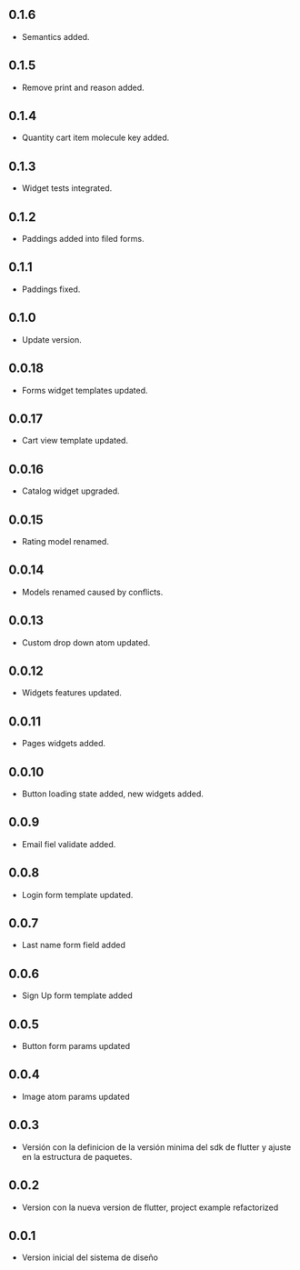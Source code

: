 ## 0.1.6

* Semantics added.

## 0.1.5

* Remove print and reason added.

## 0.1.4

* Quantity cart item molecule key added.

## 0.1.3

* Widget tests integrated.

## 0.1.2

* Paddings added into filed forms.

## 0.1.1

* Paddings fixed.

## 0.1.0

* Update version.

## 0.0.18

* Forms widget templates updated.

## 0.0.17

* Cart view template updated.

## 0.0.16

* Catalog widget upgraded.

## 0.0.15

* Rating model renamed.

## 0.0.14

* Models renamed caused by conflicts.

## 0.0.13

* Custom drop down atom updated.

## 0.0.12

* Widgets features updated.

## 0.0.11

* Pages widgets added.

## 0.0.10

* Button loading state added, new widgets added.

## 0.0.9

* Email fiel validate added.

## 0.0.8

* Login form template updated.

## 0.0.7

* Last name form field added

## 0.0.6

* Sign Up form template added

## 0.0.5

* Button form params updated

## 0.0.4

* Image atom params updated

## 0.0.3

* Versión con la definicion de la versión minima del sdk de flutter y ajuste en la estructura de paquetes.

## 0.0.2

* Version con la nueva version de flutter, project example refactorized
## 0.0.1

* Version inicial del sistema de diseño